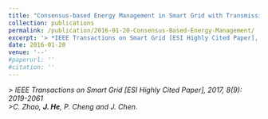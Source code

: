 ```yaml
---
title: "Consensus-based Energy Management in Smart Grid with Transmission Losses and Directed Communication"
collection: publications
permalink: /publication/2016-01-20-Consensus-Based-Energy-Management/
excerpt: '> *IEEE Transactions on Smart Grid [ESI Highly Cited Paper],  2017, 8(9): 2019-2061*<br>*C. Zhao, **J. He**, P. Cheng and J. Chen*.'
date: 2016-01-20
venue: '--'
#paperurl: ''
#citation: ''
---
```

*> IEEE Transactions on Smart Grid [ESI Highly Cited Paper],  2017, 8(9): 2019-2061*  
*>C. Zhao, **J. He**, P. Cheng and J. Chen*.
